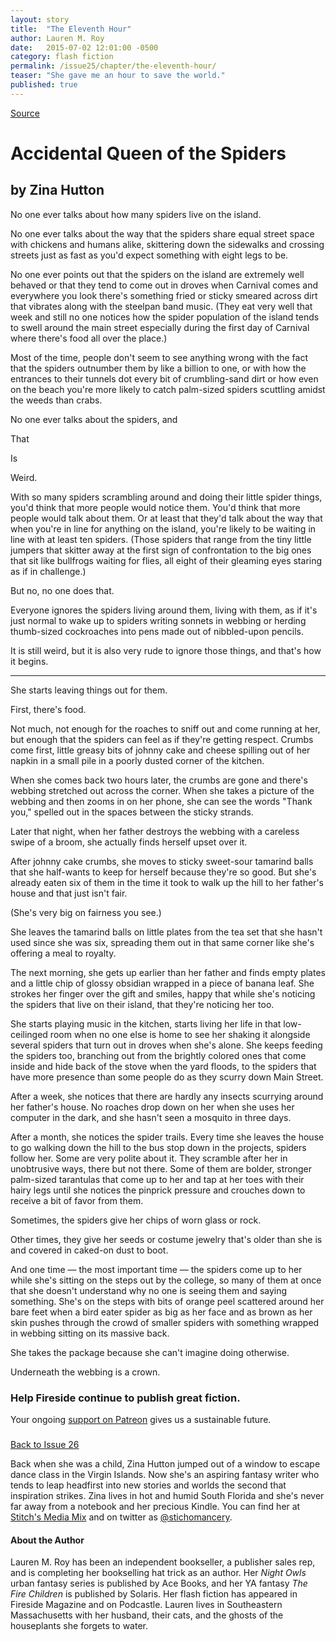 ```yaml
---
layout: story
title:  "The Eleventh Hour"
author: Lauren M. Roy
date:   2015-07-02 12:01:00 -0500
category: flash fiction
permalink: /issue25/chapter/the-eleventh-hour/
teaser: "She gave me an hour to save the world."
published: true
---
```



[Source](http://www.firesidefiction.com/issue26/chapter/accidental-queen-of-the-spides/ "Permalink to Accidental Queen of the Spiders")

# Accidental Queen of the Spiders

####

## by Zina Hutton

No one ever talks about how many spiders live on the island.

No one ever talks about the way that the spiders share equal street space with chickens and humans alike, skittering down the sidewalks and crossing streets just as fast as you'd expect something with eight legs to be.

No one ever points out that the spiders on the island are extremely well behaved or that they tend to come out in droves when Carnival comes and everywhere you look there's something fried or sticky smeared across dirt that vibrates along with the steelpan band music. (They eat very well that week and still no one notices how the spider population of the island tends to swell around the main street especially during the first day of Carnival where there's food all over the place.)

Most of the time, people don't seem to see anything wrong with the fact that the spiders outnumber them by like a billion to one, or with how the entrances to their tunnels dot every bit of crumbling-sand dirt or how even on the beach you're more likely to catch palm-sized spiders scuttling amidst the weeds than crabs.

No one ever talks about the spiders, and

That

Is

Weird.

With so many spiders scrambling around and doing their little spider things, you'd think that more people would notice them. You'd think that more people would talk about them. Or at least that they'd talk about the way that when you're in line for anything on the island, you're likely to be waiting in line with at least ten spiders. (Those spiders that range from the tiny little jumpers that skitter away at the first sign of confrontation to the big ones that sit like bullfrogs waiting for flies, all eight of their gleaming eyes staring as if in challenge.)

But no, no one does that.

Everyone ignores the spiders living around them, living with them, as if it's just normal to wake up to spiders writing sonnets in webbing or herding thumb-sized cockroaches into pens made out of nibbled-upon pencils.

It is still weird, but it is also very rude to ignore those things, and that's how it begins.

* * *

She starts leaving things out for them.

First, there's food.

Not much, not enough for the roaches to sniff out and come running at her, but enough that the spiders can feel as if they're getting respect. Crumbs come first, little greasy bits of johnny cake and cheese spilling out of her napkin in a small pile in a poorly dusted corner of the kitchen.

When she comes back two hours later, the crumbs are gone and there's webbing stretched out across the corner. When she takes a picture of the webbing and then zooms in on her phone, she can see the words "Thank you," spelled out in the spaces between the sticky strands.

Later that night, when her father destroys the webbing with a careless swipe of a broom, she actually finds herself upset over it.

After johnny cake crumbs, she moves to sticky sweet-sour tamarind balls that she half-wants to keep for herself because they're so good. But she's already eaten six of them in the time it took to walk up the hill to her father's house and that just isn't fair.

(She's very big on fairness you see.)

She leaves the tamarind balls on little plates from the tea set that she hasn't used since she was six, spreading them out in that same corner like she's offering a meal to royalty.

The next morning, she gets up earlier than her father and finds empty plates and a little chip of glossy obsidian wrapped in a piece of banana leaf. She strokes her finger over the gift and smiles, happy that while she's noticing the spiders that live on their island, that they're noticing her too.

She starts playing music in the kitchen, starts living her life in that low-ceilinged room when no one else is home to see her shaking it alongside several spiders that turn out in droves when she's alone. She keeps feeding the spiders too, branching out from the brightly colored ones that come inside and hide back of the stove when the yard floods, to the spiders that have more presence than some people do as they scurry down Main Street.

After a week, she notices that there are hardly any insects scurrying around her father's house. No roaches drop down on her when she uses her computer in the dark, and she hasn't seen a mosquito in three days.

After a month, she notices the spider trails. Every time she leaves the house to go walking down the hill to the bus stop down in the projects, spiders follow her. Some are very polite about it. They scramble after her in unobtrusive ways, there but not there. Some of them are bolder, stronger palm-sized tarantulas that come up to her and tap at her toes with their hairy legs until she notices the pinprick pressure and crouches down to receive a bit of favor from them.

Sometimes, the spiders give her chips of worn glass or rock.

Other times, they give her seeds or costume jewelry that's older than she is and covered in caked-on dust to boot.

And one time — the most important time — the spiders come up to her while she's sitting on the steps out by the college, so many of them at once that she doesn't understand why no one is seeing them and saying something. She's on the steps with bits of orange peel scattered around her bare feet when a bird eater spider as big as her face and as brown as her skin pushes through the crowd of smaller spiders with something wrapped in webbing sitting on its massive back.

She takes the package because she can't imagine doing otherwise.

Underneath the webbing is a crown.

###

### Help Fireside continue to publish great fiction.  
Your ongoing [support on Patreon][1] gives us a sustainable future.

###

[Back to Issue 26][2]

Back when she was a child, Zina Hutton jumped out of a window to escape dance class in the Virgin Islands. Now she's an aspiring fantasy writer who tends to leap headfirst into new stories and worlds the second that inspiration strikes. Zina lives in hot and humid South Florida and she's never far away from a notebook and her precious Kindle.  You can find her at [Stitch's Media Mix][3] and on twitter as [@stichomancery][4].

[1]: https://www.patreon.com/firesidefiction
[2]: http://www.firesidefiction.com/issue26/
[3]: https://stitchmediamix.wordpress.com/
[4]: https://twitter.com/stichomancery



#### About the Author

Lauren M. Roy has been an independent bookseller, a publisher sales rep, and is completing her bookselling hat trick as an author. Her _Night Owls_ urban fantasy series is published by Ace Books, and her YA fantasy _The Fire Children_ is published by Solaris. Her flash fiction has appeared in Fireside Magazine and on Podcastle. Lauren lives in Southeastern Massachusetts with her husband, their cats, and the ghosts of the houseplants she forgets to water.
